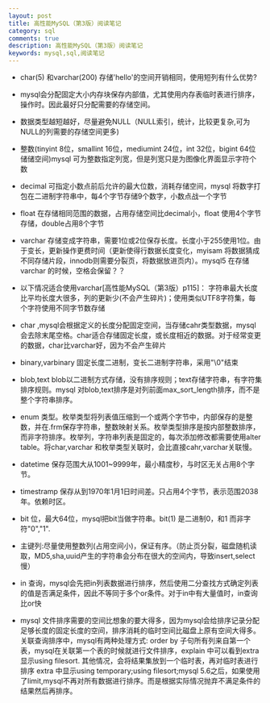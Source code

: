 ```yaml
---
layout: post
title: 高性能MySQL（第3版）阅读笔记
category: sql
comments: true
description: 高性能MySQL（第3版）阅读笔记
keywords: mysql,sql,阅读笔记
---
```



*  char(5) 和varchar(200) 存储'hello'的空间开销相同，使用短列有什么优势?

*  mysql会分配固定大小内存块保存内部值，尤其使用内存表临时表进行排序，操作时。因此最好只分配需要的存储空间。

*  数据类型越短越好，尽量避免NULL（NULL索引，统计，比较更复杂,可为NULL的列需要的存储空间更多)

*  整数(tinyint 8位，smallint 16位，mediumint 24位，int 32位，bigint 64位储储空间)mysql 可为整数指定列宽，但是列宽只是为图像化界面显示字符个数

*  decimal 可指定小数点前后允许的最大位数，消耗存储空间，mysql 将数字打包在二进制字符串中，每4个字节存储9个数字，小数点战一个字节

*  float 在存储相同范围的数据，占用存储空间比decimal小，float 使用4个字节存储，double占用8个字节

*  varchar 存储变成字符串，需要1位或2位保存长度。长度小于255使用1位。由于变长，更新操作更费时间（更新使得行数据长度变化，myisam 将数据猜成不同存储片段，innodb则需要分裂页，将数据放进页内）。mysql5 在存储varchar 的时候，空格会保留？？

*  以下情况适合使用varchar[高性能MySQL（第3版）p115]：
字符串最大长度比平均长度大很多，列的更新少(不会产生碎片)；使用类似UTF8字符集，每个字符使用不同字节数存储

*  char ,mysql会根据定义的长度分配固定空间，当存储cahr类型数据，mysql会去除末尾空格。char适合存储固定长度，或长度相近的数据。对于经常变更的数据，char比varchar好，因为不会产生碎片

*  binary,varbinary 固定长度二进制，变长二进制字符串，采用"\0"结束

*  blob,text blob以二进制方式存储，没有排序规则；text存储字符串，有字符集排序规则。mysql 对blob,text排序是对列前面max_sort_length排序，而不是整个字符串排序。

*  enum 类型。枚举类型将列表值压缩到一个或两个字节中，内部保存的是整数，并在.frm保存字符串，整数映射关系。枚举类型排序是按内部整数排序，而非字符排序。枚举列，字符串列表是固定的，每次添加修改都需要使用alter table。将char,varchar 和枚举类型关联时，会比直接cahr,varchar关联慢。

<!-- more -->

*  datetime 保存范围大从1001~9999年，最小精度秒，与时区无关占用8个字节。

*  timestramp 保存从到1970年1月1日时间差。只占用4个字节，表示范围2038年。依赖时区。

*  bit 位，最大64位，mysql把bit当做字符串。bit(1) 是二进制0，和1 而非字符"0","1".

*  主键列:尽量使用整数列(占用空间小)，保证有序。（防止页分裂，磁盘随机读取，MD5,sha,uuid产生的字符串会分布在很大的空间内，导致insert,select 慢）

*  in 查询，mysql会先把in列表数据进行排序，然后使用二分查找方式确定列表的值是否满足条件，因此不等同于多个or条件。对于in中有大量值时，in查询比or快

*  mysql 文件排序需要的空间比想象的要大得多，因为mysql会给排序记录分配足够长度的固定长度的空间，排序消耗的临时空间比磁盘上原有空间大得多。关联查询排序中，mysql有两种处理方式:
order by 子句所有列来自第一个表，mysql在关联第一个表的时候就进行文件排序，explain 中可以看到extra 显示using filesort.
其他情况，会将结果集放到一个临时表，再对临时表进行排序 extra 中显示using temporary;using filesort;mysql 5.6之后，如果使用了limit,mysql不再对所有数据进行排序。而是根据实际情况抛弃不满足条件的结果然后再排序。